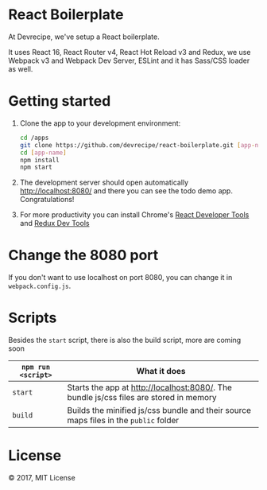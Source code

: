 # React Boilerplate

At Devrecipe, we've setup a React boilerplate.

It uses React 16, React Router v4, React Hot Reload v3 and Redux, we use Webpack v3 and Webpack Dev Server, ESLint and it has Sass/CSS loader as well.

# Getting started

1. Clone the app to your development environment:

    ```sh
    cd /apps
    git clone https://github.com/devrecipe/react-boilerplate.git [app-name]
    cd [app-name]
    npm install
    npm start
    ```

3. The development server should open automatically [http://localhost:8080/](http://localhost:8080/) and there you can see the todo demo app. Congratulations!

4. For more productivity you can install Chrome's [React Developer Tools](https://chrome.google.com/webstore/detail/react-developer-tools/fmkadmapgofadopljbjfkapdkoienihi?hl=en) and [Redux Dev Tools](https://chrome.google.com/webstore/detail/redux-devtools/lmhkpmbekcpmknklioeibfkpmmfibljd?hl=en)

# Change the 8080 port

If you don't want to use localhost on port 8080, you can change it in `webpack.config.js`.

# Scripts

Besides the `start` script, there is also the build script, more are coming soon

|`npm run <script>`|What it does|
|------------------|------------|
|`start`|Starts the app at [http://localhost:8080/](http://localhost:8080/). The bundle js/css files are stored in memory|
|`build`|Builds the minified js/css bundle and their source maps files in the `public` folder|

# License

&copy; 2017, MIT License